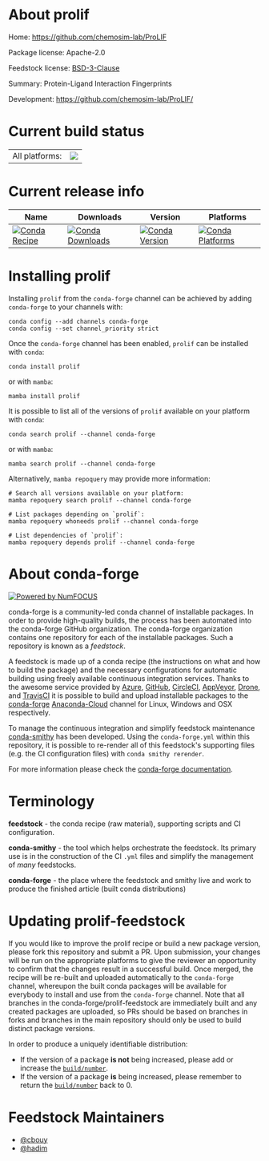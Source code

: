 About prolif
============

Home: https://github.com/chemosim-lab/ProLIF

Package license: Apache-2.0

Feedstock license: [BSD-3-Clause](https://github.com/conda-forge/prolif-feedstock/blob/main/LICENSE.txt)

Summary: Protein-Ligand Interaction Fingerprints

Development: https://github.com/chemosim-lab/ProLIF/

Current build status
====================


<table><tr><td>All platforms:</td>
    <td>
      <a href="https://dev.azure.com/conda-forge/feedstock-builds/_build/latest?definitionId=16372&branchName=main">
        <img src="https://dev.azure.com/conda-forge/feedstock-builds/_apis/build/status/prolif-feedstock?branchName=main">
      </a>
    </td>
  </tr>
</table>

Current release info
====================

| Name | Downloads | Version | Platforms |
| --- | --- | --- | --- |
| [![Conda Recipe](https://img.shields.io/badge/recipe-prolif-green.svg)](https://anaconda.org/conda-forge/prolif) | [![Conda Downloads](https://img.shields.io/conda/dn/conda-forge/prolif.svg)](https://anaconda.org/conda-forge/prolif) | [![Conda Version](https://img.shields.io/conda/vn/conda-forge/prolif.svg)](https://anaconda.org/conda-forge/prolif) | [![Conda Platforms](https://img.shields.io/conda/pn/conda-forge/prolif.svg)](https://anaconda.org/conda-forge/prolif) |

Installing prolif
=================

Installing `prolif` from the `conda-forge` channel can be achieved by adding `conda-forge` to your channels with:

```
conda config --add channels conda-forge
conda config --set channel_priority strict
```

Once the `conda-forge` channel has been enabled, `prolif` can be installed with `conda`:

```
conda install prolif
```

or with `mamba`:

```
mamba install prolif
```

It is possible to list all of the versions of `prolif` available on your platform with `conda`:

```
conda search prolif --channel conda-forge
```

or with `mamba`:

```
mamba search prolif --channel conda-forge
```

Alternatively, `mamba repoquery` may provide more information:

```
# Search all versions available on your platform:
mamba repoquery search prolif --channel conda-forge

# List packages depending on `prolif`:
mamba repoquery whoneeds prolif --channel conda-forge

# List dependencies of `prolif`:
mamba repoquery depends prolif --channel conda-forge
```


About conda-forge
=================

[![Powered by
NumFOCUS](https://img.shields.io/badge/powered%20by-NumFOCUS-orange.svg?style=flat&colorA=E1523D&colorB=007D8A)](https://numfocus.org)

conda-forge is a community-led conda channel of installable packages.
In order to provide high-quality builds, the process has been automated into the
conda-forge GitHub organization. The conda-forge organization contains one repository
for each of the installable packages. Such a repository is known as a *feedstock*.

A feedstock is made up of a conda recipe (the instructions on what and how to build
the package) and the necessary configurations for automatic building using freely
available continuous integration services. Thanks to the awesome service provided by
[Azure](https://azure.microsoft.com/en-us/services/devops/), [GitHub](https://github.com/),
[CircleCI](https://circleci.com/), [AppVeyor](https://www.appveyor.com/),
[Drone](https://cloud.drone.io/welcome), and [TravisCI](https://travis-ci.com/)
it is possible to build and upload installable packages to the
[conda-forge](https://anaconda.org/conda-forge) [Anaconda-Cloud](https://anaconda.org/)
channel for Linux, Windows and OSX respectively.

To manage the continuous integration and simplify feedstock maintenance
[conda-smithy](https://github.com/conda-forge/conda-smithy) has been developed.
Using the ``conda-forge.yml`` within this repository, it is possible to re-render all of
this feedstock's supporting files (e.g. the CI configuration files) with ``conda smithy rerender``.

For more information please check the [conda-forge documentation](https://conda-forge.org/docs/).

Terminology
===========

**feedstock** - the conda recipe (raw material), supporting scripts and CI configuration.

**conda-smithy** - the tool which helps orchestrate the feedstock.
                   Its primary use is in the construction of the CI ``.yml`` files
                   and simplify the management of *many* feedstocks.

**conda-forge** - the place where the feedstock and smithy live and work to
                  produce the finished article (built conda distributions)


Updating prolif-feedstock
=========================

If you would like to improve the prolif recipe or build a new
package version, please fork this repository and submit a PR. Upon submission,
your changes will be run on the appropriate platforms to give the reviewer an
opportunity to confirm that the changes result in a successful build. Once
merged, the recipe will be re-built and uploaded automatically to the
`conda-forge` channel, whereupon the built conda packages will be available for
everybody to install and use from the `conda-forge` channel.
Note that all branches in the conda-forge/prolif-feedstock are
immediately built and any created packages are uploaded, so PRs should be based
on branches in forks and branches in the main repository should only be used to
build distinct package versions.

In order to produce a uniquely identifiable distribution:
 * If the version of a package **is not** being increased, please add or increase
   the [``build/number``](https://docs.conda.io/projects/conda-build/en/latest/resources/define-metadata.html#build-number-and-string).
 * If the version of a package **is** being increased, please remember to return
   the [``build/number``](https://docs.conda.io/projects/conda-build/en/latest/resources/define-metadata.html#build-number-and-string)
   back to 0.

Feedstock Maintainers
=====================

* [@cbouy](https://github.com/cbouy/)
* [@hadim](https://github.com/hadim/)

